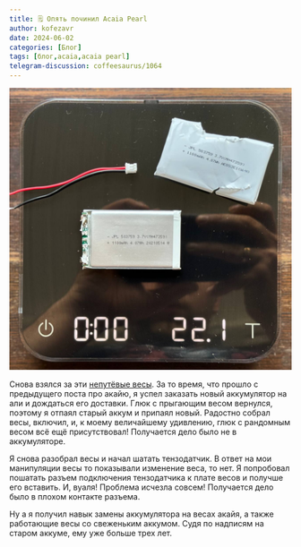 ```yaml
---
title: 🗒 Опять починил Acaia Pearl
author: kofezavr
date: 2024-06-02
categories: [Блог]
tags: [блог,acaia,acaia pearl]
telegram-discussion: coffeesaurus/1064
--- 
```

![Опять починил Acaia Pearl](/assets/img/posts/24/06/pearl.jpg)

Снова взялся за эти [непутёвые весы](https://t.me/coffeesaurus/916). За то время, что прошло с предыдущего поста про акайю, я успел заказать новый аккумулятор на али и дождаться его доставки. Глюк с прыгающим весом вернулся, поэтому я отпаял старый аккум и припаял новый. Радостно собрал весы, включил, и, к моему величайшему удивлению, глюк с рандомным весом всё ещё присутствовал! Получается дело было не в аккумуляторе.

Я снова разобрал весы и начал шатать тензодатчик. В ответ на мои манипуляции весы то показывали изменение веса, то нет. Я попробовал пошатать разъем подключения тензодатчика к плате весов и получше его вставить. И, вуаля! Проблема исчезла совсем! Получается дело было в плохом контакте разъема.

Ну а я получил навык замены аккумулятора на весах акайя, а также работающие весы со свеженьким аккумом. Судя по надписям на старом аккуме, ему уже больше трех лет.